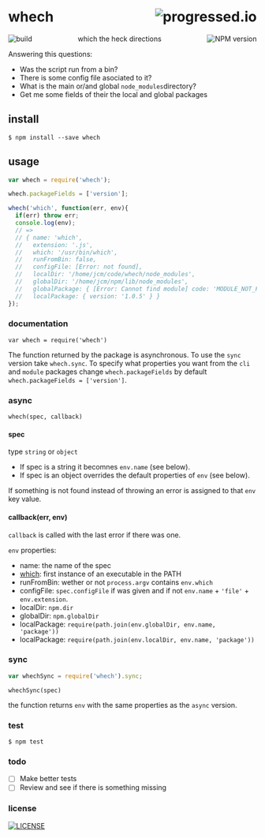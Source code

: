 # whech [<img alt="progressed.io" src="http://progressed.io/bar/50" align="right"/>](https://github.com/fehmicansaglam/progressed.io)

[<img alt="build" src="http://img.shields.io/travis/stringparser/node-whech/master.svg?style=flat-square" align="left"/>](https://travis-ci.org/stringparser/node-whech/builds) [<img alt="NPM version" src="http://img.shields.io/npm/v/whech.svg?style=flat-square" align="right"/>](http://www.npmjs.org/package/whech)

<p align="center">which the heck directions</p>

Answering this questions:
- Was the script run from a bin?
- There is some config file asociated to it?
- What is the main or/and global `node_modules`directory?
- Get me some fields of their the local and global packages

## install

    $ npm install --save whech

## usage

```javascript
var whech = require('whech');

whech.packageFields = ['version'];

whech('which', function(err, env){
  if(err) throw err;
  console.log(env);
  // =>
  // { name: 'which',
  //   extension: '.js',
  //   which: '/usr/bin/which',
  //   runFromBin: false,
  //   configFile: [Error: not found],
  //   localDir: '/home/jcm/code/whech/node_modules',
  //   globalDir: '/home/jcm/npm/lib/node_modules',
  //   globalPackage: { [Error: Cannot find module] code: 'MODULE_NOT_FOUND' },
  //   localPackage: { version: '1.0.5' } }
});
```


### documentation

`var whech = require('whech')`

The function returned by the package is asynchronous.
To use the `sync` version take `whech.sync`.
To specify what properties you want from the `cli` and `module` packages change
`whech.packageFields` by default `whech.packageFields = ['version']`.

### async

`whech(spec, callback)`

#### spec
type `string` or `object`

- If spec is  a string it becomnes `env.name` (see below).
- If spec is an object overrides the default properties of `env` (see below).

If something is not found instead of throwing an error is assigned to that `env` key value.

#### callback(err, env)

`callback` is called with the last error if there was one.

`env` properties:
 - name: the name of the spec
 - [which](https://www.npmjs.org/package/which): first instance of an executable in the PATH
 - runFromBin: wether or not `process.argv` contains `env.which`
 - configFile: `spec.configFile` if was given and if not `env.name` + `'file'` + `env.extension`.
 - localDir: `npm.dir`
 - globalDir: `npm.globalDir`
 - localPackage: `require(path.join(env.globalDir, env.name, 'package'))`
 - localPackage: `require(path.join(env.localDir, env.name, 'package'))`

### sync

```js
var whechSync = require('whech').sync;
```

`whechSync(spec)`

the function returns `env` with the same properties as the `async` version.

### test

    $ npm test

### todo

 - [ ] Make better tests
 - [ ] Review and see if there is something missing

### license

[<img alt="LICENSE" src="http://img.shields.io/npm/l/whech.svg?style=flat-square"/>](http://opensource.org/licenses/MIT)
